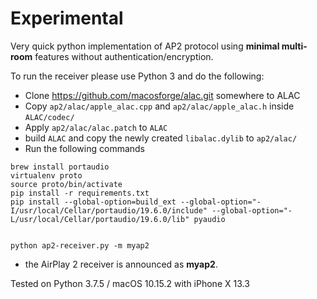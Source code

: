# Experimental

Very quick python implementation of AP2 protocol using **minimal
multi-room** features without authentication/encryption.

To run the receiver please use Python 3 and do the following:

* Clone https://github.com/macosforge/alac.git somewhere to ALAC
* Copy `ap2/alac/apple_alac.cpp` and `ap2/alac/apple_alac.h` inside `ALAC/codec/` 
* Apply `ap2/alac/alac.patch` to `ALAC`
* build `ALAC` and copy the newly created `libalac.dylib` to `ap2/alac/`
* Run the following commands

```
brew install portaudio
virtualenv proto
source proto/bin/activate
pip install -r requirements.txt
pip install --global-option=build_ext --global-option="-I/usr/local/Cellar/portaudio/19.6.0/include" --global-option="-L/usr/local/Cellar/portaudio/19.6.0/lib" pyaudio


python ap2-receiver.py -m myap2
```

* the AirPlay 2 receiver is announced as **myap2**.

Tested on Python 3.7.5 / macOS 10.15.2 with iPhone X 13.3
